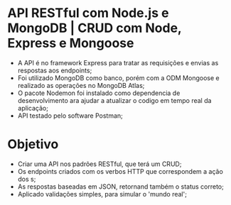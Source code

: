 # API RESTful com Node.js e MongoDB | CRUD com Node, Express e Mongoose

- A API é no framework Express para tratar as requisições e envias as respostas aos endpoints;
- Foi utilizado MongoDB como banco, porém com a ODM Mongoose e realizado as operações no MongoDB Atlas;
- O pacote Nodemon foi instalado como dependencia de desenvolvimento ara ajudar a atualizar o codigo em tempo real da aplicação;
- API testado pelo software Postman;

# Objetivo

- Criar uma API nos padrões RESTful, que terá um CRUD;
- Os endpoints criados com os verbos HTTP que correspondem a ação dos s;
- As respostas baseadas em JSON, retornand também o status correto;
- Aplicado validações simples, para simular o 'mundo real';
